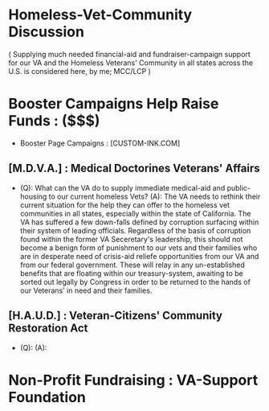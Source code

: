# Homeless-Vet-Community Discussion
( Supplying much needed financial-aid and fundraiser-campaign support for our VA and the Homeless Veterans' Community in all states across the U.S. is considered here, by me; MCC/LCP )

# Booster Campaigns Help Raise Funds : ($$$)
* Booster Page Campaigns : [CUSTOM-INK.COM]


## [M.D.V.A.] : Medical Doctorines Veterans' Affairs

* (Q): What can the VA do to supply immediate medical-aid and public-housing to our current homeless Vets? 
  (A): The VA needs to rethink their current situation for the help they can offer to the homeless vet communities in all states, especially within the state of California. The VA has suffered a few down-falls defined by corruption surfacing within their system of leading officials. Regardless of the basis of corruption found within the former VA Seceretary's leadership, this should not become a benign form of punishment to our vets and their families who are in desperate need of crisis-aid reliefe opportunities from our VA and from our federal government. These will relay in any un-established benefits that are floating within our treasury-system, awaiting to be sorted out legally by Congress in order to be returned to the hands of our Veterans' in need and their families.

## [H.A.U.D.] : Veteran-Citizens' Community Restoration Act 

* (Q): 
  (A): 

# Non-Profit Fundraising : VA-Support Foundation

